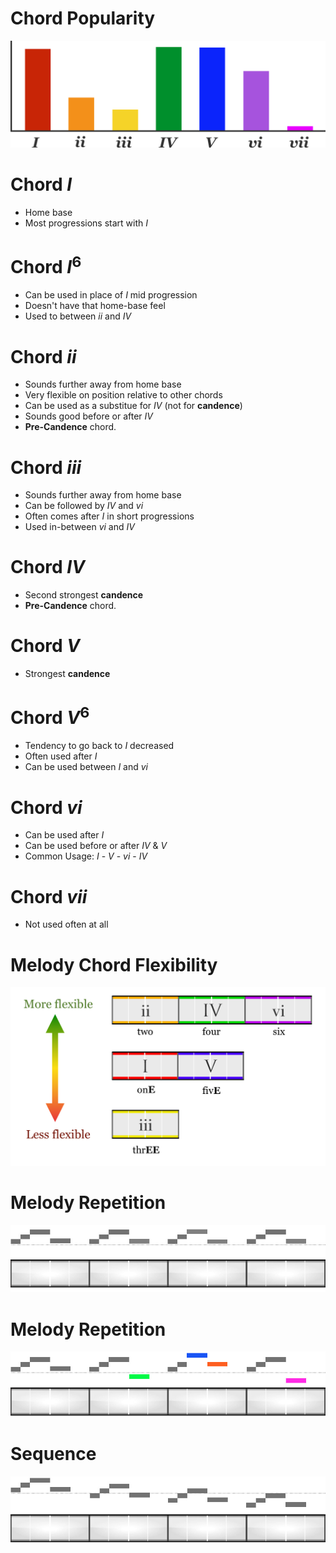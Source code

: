 
# Chord Popularity

![](Harmony-I-Chord-Popularity.svg)


# Chord _I_

* Home base
* Most progressions start with _I_

# Chord _I_<sup>6</sup>

* Can be used in place of _I_ mid progression
* Doesn't have that home-base feel
* Used to between _ii_ and _IV_

# Chord _ii_

* Sounds further away from home base
* Very flexible on position relative to other chords
* Can be used as a substitue for _IV_ (not for **candence**)
* Sounds good before or after _IV_
* **Pre-Candence** chord.

# Chord _iii_

* Sounds further away from home base
* Can be followed by _IV_ and _vi_
* Often comes after _I_ in short progressions
* Used in-between _vi_ and _IV_

# Chord _IV_

* Second strongest **candence**
* **Pre-Candence** chord.

# Chord _V_

* Strongest **candence**

# Chord _V_<sup>6</sup>

* Tendency to go back to _I_ decreased
* Often used after _I_
* Can be used between _I_ and _vi_

# Chord _vi_

* Can be used after _I_
* Can be used before or after _IV_ & _V_
* Common Usage: _I_ - _V_ - _vi_ - _IV_

# Chord _vii_

* Not used often at all

# Melody Chord Flexibility

![](Melody-Chord-Flexibility.png)

# Melody Repetition

![](Melody-Melodic-Themes-Repetition.jpg)

# Melody Repetition

![](Melody-Melodic-Themes-Modified-Repetition.jpg)

# Sequence

![](Melody-Melodic-Themes-Sequence.jpg)




